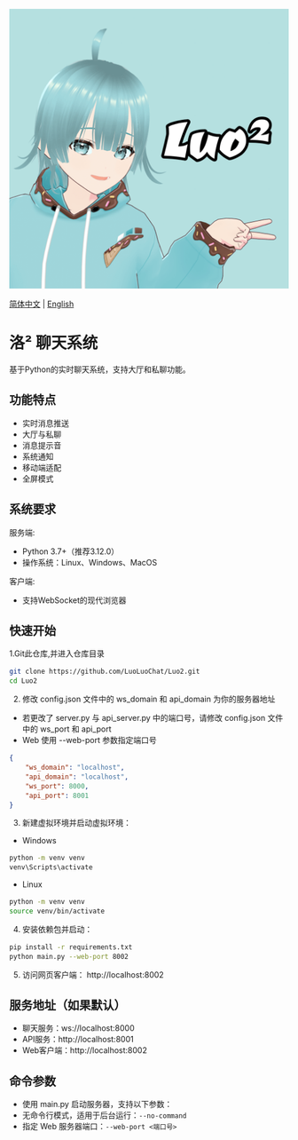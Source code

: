 ![logo](./static/Luo2Icon-mini.png)

[简体中文](./README.md) | [English](./README-en.md)

# 洛² 聊天系统

基于Python的实时聊天系统，支持大厅和私聊功能。

## 功能特点

- 实时消息推送
- 大厅与私聊
- 消息提示音
- 系统通知
- 移动端适配
- 全屏模式

## 系统要求

服务端:

- Python 3.7+（推荐3.12.0）
- 操作系统：Linux、Windows、MacOS

客户端:

- 支持WebSocket的现代浏览器

## 快速开始

1.Git此仓库,并进入仓库目录

```bash
git clone https://github.com/LuoLuoChat/Luo2.git
cd Luo2
```

2. 修改 config.json 文件中的 ws_domain 和 api_domain 为你的服务器地址

- 若更改了 server.py 与 api_server.py 中的端口号，请修改 config.json 文件中的 ws_port 和 api_port
- Web 使用 --web-port 参数指定端口号

```json
{
    "ws_domain": "localhost",
    "api_domain": "localhost",
    "ws_port": 8000,
    "api_port": 8001
}
```

3. 新建虚拟环境并启动虚拟环境：

- Windows

```bash
python -m venv venv
venv\Scripts\activate
```

- Linux

```bash
python -m venv venv
source venv/bin/activate
```

4. 安装依赖包并启动：

```bash
pip install -r requirements.txt
python main.py --web-port 8002
```

5. 访问网页客户端：
   http://localhost:8002

## 服务地址（如果默认）

- 聊天服务：ws://localhost:8000
- API服务：http://localhost:8001
- Web客户端：http://localhost:8002

## 命令参数

- 使用 main.py 启动服务器，支持以下参数：
- 无命令行模式，适用于后台运行：`--no-command`
- 指定 Web 服务器端口：`--web-port <端口号>`

